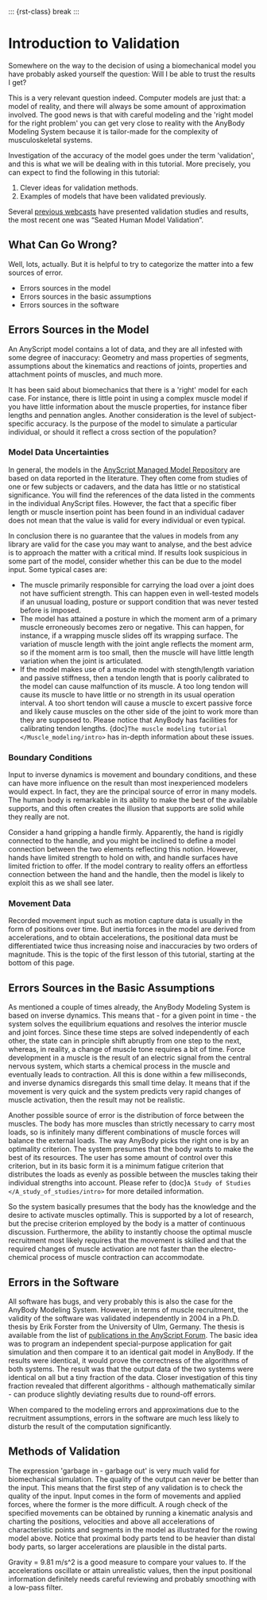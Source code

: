 ::: {rst-class} break
:::

# Introduction to Validation

Somewhere on the way to the decision of using a biomechanical model you
have probably asked yourself the question: Will I be able to trust the
results I get?

This is a very relevant question indeed. Computer models are just that:
a model of reality, and there will always be some amount of
approximation involved. The good news is that with careful modeling and
the 'right model for the right problem' you can get very close to
reality with the AnyBody Modeling System because it is tailor-made
for the complexity of musculoskeletal systems.

Investigation of the accuracy of the model goes under the term
'validation', and this is what we will be dealing with in this tutorial.
More precisely, you can expect to find the following in this tutorial:

1. Clever ideas for validation methods.
2. Examples of models that have been validated previously.

Several [previous
webcasts](https://www.anybodytech.com/resources/webcasts/) have
presented validation studies and results, the most recent one was
“Seated Human Model Validation”.

## What Can Go Wrong?

Well, lots, actually. But it is helpful to try to categorize the matter
into a few sources of error.

- Errors sources in the model
- Errors sources in the basic assumptions
- Errors sources in the software

## Errors Sources in the Model

An AnyScript model contains a lot of data, and they are all infested
with some degree of inaccuracy: Geometry and mass properties of
segments, assumptions about the kinematics and reactions of joints,
properties and attachment points of muscles, and much more.

It has been said about biomechanics that there is a 'right' model for
each case. For instance, there is little point in using a complex muscle
model if you have little information about the muscle properties, for
instance fiber lengths and pennation angles. Another consideration is
the level of subject-specific accuracy. Is the purpose of the model to
simulate a particular individual, or should it reflect a cross section
of the population?

### Model Data Uncertainties

In general, the models in the [AnyScript Managed Model
Repository](https://www.anybodytech.com/software/ammr/)
are based on data reported in the literature. They often come from
studies of one or few subjects or cadavers, and the data has little or
no statistical significance. You will find the references of the data
listed in the comments in the individual AnyScript files. However, the
fact that a specific fiber length or muscle insertion point has been
found in an individual cadaver does not mean that the value is valid for
every individual or even typical.

In conclusion there is no guarantee that the values in models from any
library are valid for the case you may want to analyse, and the best
advice is to approach the matter with a critical mind. If results look
suspicious in some part of the model, consider whether this can be due
to the model input. Some typical cases are:

- The muscle primarily responsible for carrying the load over a joint
  does not have sufficient strength. This can happen even in
  well-tested models if an unusual loading, posture or support
  condition that was never tested before is imposed.
- The model has attained a posture in which the moment arm of a primary
  muscle erroneously becomes zero or negative. This can happen, for
  instance, if a wrapping muscle slides off its wrapping surface. The
  variation of muscle length with the joint angle reflects the moment
  arm, so if the moment arm is too small, then the muscle will have
  little length variation when the joint is articulated.
- If the model makes use of a muscle model with stength/length
  variation and passive stiffness, then a tendon length that is poorly
  calibrated to the model can cause malfunction of its muscle. A too
  long tendon will cause its muscle to have little or no strength in
  its usual operation interval. A too short tendon will cause a muscle
  to excert passive force and likely cause muscles on the other side of
  the joint to work more than they are supposed to. Please notice that
  AnyBody has facilities for calibrating tendon lengths. {doc}`The muscle modeling tutorial </Muscle_modeling/intro>` has
  in-depth information about these issues.

### Boundary Conditions

Input to inverse dynamics is movement and boundary conditions, and these
can have more influence on the result than most inexperienced modelers
would expect. In fact, they are the principal source of error in many
models. The human body is remarkable in its ability to make the best of
the available supports, and this often creates the illusion that
supports are solid while they really are not.

Consider a hand gripping a handle firmly. Apparently, the hand is
rigidly connected to the handle, and you might be inclined to define a
model connection between the two elements reflecting this notion.
However, hands have limited strength to hold on with, and handle
surfaces have limited friction to offer. If the model contrary to
reality offers an effortless connection between the hand and the handle,
then the model is likely to exploit this as we shall see later.

### Movement Data

Recorded movement input such as motion capture data is usually in the
form of positions over time. But inertia forces in the model are derived
from accelerations, and to obtain accelerations, the positional data
must be differentiated twice thus increasing noise and inaccuracies by
two orders of magnitude. This is the topic of the first lesson of this
tutorial, starting at the bottom of this page.

## Errors Sources in the Basic Assumptions

As mentioned a couple of times already, the AnyBody Modeling System is
based on inverse dynamics. This means that - for a given point in time -
the system solves the equilibrium equations and resolves the interior
muscle and joint forces. Since these time steps are solved independently
of each other, the state can in principle shift abruptly from one step
to the next, whereas, in reality, a change of muscle tone requires a bit
of time. Force development in a muscle is the result of an electric
signal from the central nervous system, which starts a chemical process
in the muscle and eventually leads to contraction. All this is done
within a few milliseconds, and inverse dynamics disregards this small
time delay. It means that if the movement is very quick and the system
predicts very rapid changes of muscle activation, then the result may
not be realistic.

Another possible source of error is the distribution of force between
the muscles. The body has more muscles than strictly necessary to carry
most loads, so is infinitely many different combinations of muscle
forces will balance the external loads. The way AnyBody picks the right
one is by an optimality criterion. The system presumes that the body
wants to make the best of its resources. The user has some amount of
control over this criterion, but in its basic form it is a minimum
fatigue criterion that distributes the loads as evenly as possible
between the muscles taking their individual strengths into account.
Please refer to {doc}`A Study of Studies </A_study_of_studies/intro>` for more detailed
information.

So the system basically presumes that the body has the knowledge and the
desire to activate muscles optimally. This is supported by a lot of
research, but the precise criterion employed by the body is a matter of
continuous discussion. Furthermore, the ability to instantly choose the
optimal muscle recruitment most likely requires that the movement is
skilled and that the required changes of muscle activation are not
faster than the electro-chemical process of muscle contraction can
accommodate.

## Errors in the Software

All software has bugs, and very probably this is also the case for the
AnyBody Modeling System. However, in terms of muscle recruitment, the
validity of the software was validated independently in 2004 in a Ph.D.
thesis by Erik Forster from the University of Ulm, Germany. The thesis
is available from the list of [publications in the AnyScript
Forum](https://www.anybodytech.com/resources/anybodypublications/).
The basic idea was to program an independent special-purpose application
for gait simulation and then compare it to an identical gait model in
AnyBody. If the results were identical, it would prove the correctness
of the algorithms of both systems. The result was that the output data
of the two systems were identical on all but a tiny fraction of the
data. Closer investigation of this tiny fraction revealed that different
algorithms - although mathematically similar - can produce slightly
deviating results due to round-off errors.

When compared to the modeling errors and approximations due to the
recruitment assumptions, errors in the software are much less likely to
disturb the result of the computation significantly.

## Methods of Validation

The expression 'garbage in - garbage out' is very much valid for
biomechanical simulation. The quality of the output can never be better
than the input. This means that the first step of any validation is to
check the quality of the input. Input comes in the form of movements and
applied forces, where the former is the more difficult. A rough check of
the specified movements can be obtained by running a kinematic analysis
and charting the positions, velocities and above all accelerations of
characteristic points and segments in the model as illustrated for the
rowing model above. Notice that proximal body parts tend to be heavier
than distal body parts, so larger accelerations are plausible in the
distal parts.

Gravity = 9.81 m/s^2 is a good measure to compare your values to. If the
accelerations oscillate or attain unrealistic values, then the input
positional information definitely needs careful reviewing and probably
smoothing with a low-pass filter.

